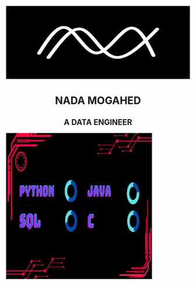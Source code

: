
<img src="https://github.com/nadamogahed/nadamogahed/blob/main/logo.png" alt="My Logo" width="100%" height="200">
<h1 align="center"> NADA MOGAHED</h1>
<h2 align="center"> A DATA ENGINEER </h2>

<img src="https://github.com/nadamogahed/nadamogahed/blob/main/Python.jpg" align="center" alt="My Logo" width="400" height="400">

